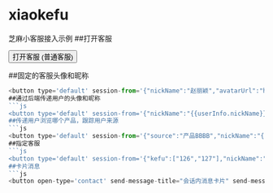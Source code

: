 # xiaokefu
芝麻小客服接入示例
##打开客服

<p><button type='default' open-type='contact'> 打开客服 (普通客服) </button></p>

##固定的客服头像和昵称
```js
<button type='default' session-from='{"nickName":"赵丽颖","avatarUrl":"https://ss0.baidu.com/6ONWsjip0QIZ8tyhnq/it/u=956547549,964120469&fm=58"}' open-type="contact"> 带头像客服 （固定头像）</button>
##通过后端传递用户的头像和昵称
```js
<button type='default' session-from='{"nickName":"{{userInfo.nickName}}","avatarUrl":"{{userInfo.avatarUrl}}"}' open-type="contact" >带头像客服（微信头像）</button>
##传递用户浏览哪个产品，跟踪用户来源
```js
<button type='default' session-from='{"source":"产品BBBB","nickName":"{{userInfo.nickName}}","avatarUrl":"{{userInfo.avatarUrl}}"}' open-type="contact" >指定消息来源</button>
##指定客服
```js
<button type='default' session-from='{"kefu":["126","127"],"nickName":"{{userInfo.nickName}}","avatarUrl":"{{userInfo.avatarUrl}}"}' open-type="contact"> 指定客服</button>
##卡片消息
```js
<button open-type='contact' send-message-title="会话内消息卡片" send-message-path="/pages/index/index" send-message-img="https://imgsa.baidu.com/baike/pic/item/562c11dfa9ec8a13918d4ed4fb03918fa0ecc06b.jpg" show-message-card="true">卡片消息</button>
